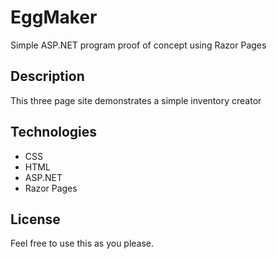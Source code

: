 # EggMaker
Simple ASP.NET program proof of concept using Razor Pages

## Description
This three page site demonstrates a simple inventory creator

## Technologies
* CSS
* HTML
* ASP.NET
* Razor Pages

## License
Feel free to use this as you please.
